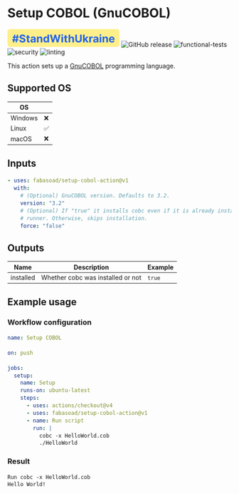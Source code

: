 # Setup COBOL (GnuCOBOL)

[![Stand With Ukraine](https://raw.githubusercontent.com/vshymanskyy/StandWithUkraine/main/badges/StandWithUkraine.svg)](https://stand-with-ukraine.pp.ua)
![GitHub release](https://img.shields.io/github/v/release/fabasoad/setup-cobol-action?include_prereleases)
![functional-tests](https://github.com/fabasoad/setup-cobol-action/actions/workflows/functional-tests.yml/badge.svg)
![security](https://github.com/fabasoad/setup-cobol-action/actions/workflows/security.yml/badge.svg)
![linting](https://github.com/fabasoad/setup-cobol-action/actions/workflows/linting.yml/badge.svg)

This action sets up a [GnuCOBOL](https://en.wikipedia.org/wiki/COBOL) programming
language.

## Supported OS

<!-- prettier-ignore-start -->
| OS      |                    |
|---------|--------------------|
| Windows | :x:                |
| Linux   | :white_check_mark: |
| macOS   | :x:                |
<!-- prettier-ignore-end -->

## Inputs

```yaml
- uses: fabasoad/setup-cobol-action@v1
  with:
    # (Optional) GnuCOBOL version. Defaults to 3.2.
    version: "3.2"
    # (Optional) If "true" it installs cobc even if it is already installed on a
    # runner. Otherwise, skips installation.
    force: "false"
```

## Outputs

<!-- prettier-ignore-start -->
| Name      | Description                       | Example |
|-----------|-----------------------------------|---------|
| installed | Whether cobc was installed or not | `true`  |
<!-- prettier-ignore-end -->

## Example usage

### Workflow configuration

```yaml
name: Setup COBOL

on: push

jobs:
  setup:
    name: Setup
    runs-on: ubuntu-latest
    steps:
      - uses: actions/checkout@v4
      - uses: fabasoad/setup-cobol-action@v1
      - name: Run script
        run: |
          cobc -x HelloWorld.cob
          ./HelloWorld
```

### Result

```text
Run cobc -x HelloWorld.cob
Hello World!
```
